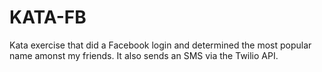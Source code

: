 KATA-FB
======

Kata exercise that did a Facebook login and determined the most popular name amonst my friends.  It also sends an SMS via the Twilio API.
